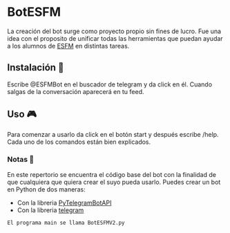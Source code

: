 # BotESFM     
La creación del bot surge como proyecto propio sin fines de lucro. Fue una idea con el proposito de unificar todas las herramientas que puedan ayudar a los alumnos 
de [ESFM](https://www.esfm.ipn.mx/) en distintas tareas.
 
## Instalación 🔧
Escribe @ESFMBot en el buscador de telegram y da click en él. Cuando salgas de la conversación aparecerá en tu feed. 

## Uso 🎮
Para comenzar a usarlo da click en el botón start y después escribe /help. Cada uno de los comandos están bien explicados. 

### Notas 📖
En este repertorio se encuentra el código base del bot con la finalidad de que cualquiera que quiera crear el suyo pueda usarlo. Puedes crear un bot en Python de dos maneras:
* Con la libreria [PyTelegramBotAPI](https://pypi.org/project/pyTelegramBotAPI/0.3.0/)
* Con la libreria [telegram](https://python-telegram-bot.readthedocs.io/en/stable/)

```
El programa main se llama BotESFMV2.py
```

